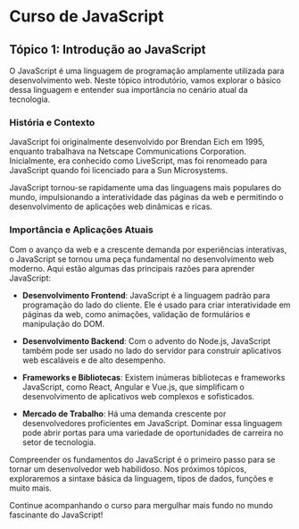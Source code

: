 # Curso de JavaScript

## Tópico 1: Introdução ao JavaScript

O JavaScript é uma linguagem de programação amplamente utilizada para desenvolvimento web. Neste tópico introdutório, vamos explorar o básico dessa linguagem e entender sua importância no cenário atual da tecnologia.

### História e Contexto

JavaScript foi originalmente desenvolvido por Brendan Eich em 1995, enquanto trabalhava na Netscape Communications Corporation. Inicialmente, era conhecido como LiveScript, mas foi renomeado para JavaScript quando foi licenciado para a Sun Microsystems.

JavaScript tornou-se rapidamente uma das linguagens mais populares do mundo, impulsionando a interatividade das páginas da web e permitindo o desenvolvimento de aplicações web dinâmicas e ricas.

### Importância e Aplicações Atuais

Com o avanço da web e a crescente demanda por experiências interativas, o JavaScript se tornou uma peça fundamental no desenvolvimento web moderno. Aqui estão algumas das principais razões para aprender JavaScript:

- **Desenvolvimento Frontend**: JavaScript é a linguagem padrão para programação do lado do cliente. Ele é usado para criar interatividade em páginas da web, como animações, validação de formulários e manipulação do DOM.
  
- **Desenvolvimento Backend**: Com o advento do Node.js, JavaScript também pode ser usado no lado do servidor para construir aplicativos web escaláveis e de alto desempenho.

- **Frameworks e Bibliotecas**: Existem inúmeras bibliotecas e frameworks JavaScript, como React, Angular e Vue.js, que simplificam o desenvolvimento de aplicativos web complexos e sofisticados.

- **Mercado de Trabalho**: Há uma demanda crescente por desenvolvedores proficientes em JavaScript. Dominar essa linguagem pode abrir portas para uma variedade de oportunidades de carreira no setor de tecnologia.

Compreender os fundamentos do JavaScript é o primeiro passo para se tornar um desenvolvedor web habilidoso. Nos próximos tópicos, exploraremos a sintaxe básica da linguagem, tipos de dados, funções e muito mais.

Continue acompanhando o curso para mergulhar mais fundo no mundo fascinante do JavaScript!

